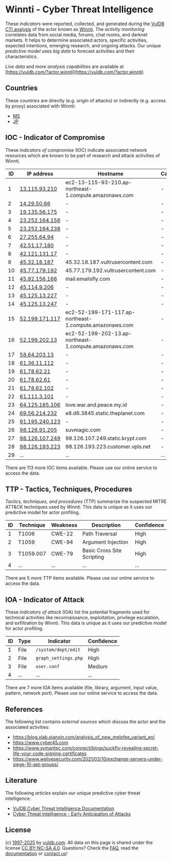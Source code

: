 # Winnti - Cyber Threat Intelligence

These _indicators_ were reported, collected, and generated during the [VulDB CTI analysis](https://vuldb.com/?kb.cti) of the actor known as [Winnti](https://vuldb.com/?actor.winnti). The _activity monitoring_ correlates data from social media, forums, chat rooms, and darknet markets. It helps to determine associated actors, specific activities, expected intentions, emerging research, and ongoing attacks. Our unique _predictive model_ uses _big data_ to forecast activities and their characteristics.

_Live data_ and more _analysis capabilities_ are available at [https://vuldb.com/?actor.winnti](https://vuldb.com/?actor.winnti)

## Countries

These _countries_ are directly (e.g. origin of attacks) or indirectly (e.g. access by proxy) associated with Winnti:

* [MS](https://vuldb.com/?country.ms)
* [JP](https://vuldb.com/?country.jp)

## IOC - Indicator of Compromise

These _indicators of compromise_ (IOC) indicate associated network resources which are known to be part of research and attack activities of Winnti.

ID | IP address | Hostname | Campaign | Confidence
-- | ---------- | -------- | -------- | ----------
1 | [13.115.93.210](https://vuldb.com/?ip.13.115.93.210) | ec2-13-115-93-210.ap-northeast-1.compute.amazonaws.com | - | Medium
2 | [14.29.50.66](https://vuldb.com/?ip.14.29.50.66) | - | - | High
3 | [19.135.56.175](https://vuldb.com/?ip.19.135.56.175) | - | - | High
4 | [23.252.164.156](https://vuldb.com/?ip.23.252.164.156) | - | - | High
5 | [23.252.164.238](https://vuldb.com/?ip.23.252.164.238) | - | - | High
6 | [27.255.64.94](https://vuldb.com/?ip.27.255.64.94) | - | - | High
7 | [42.51.17.180](https://vuldb.com/?ip.42.51.17.180) | - | - | High
8 | [42.121.131.17](https://vuldb.com/?ip.42.121.131.17) | - | - | High
9 | [45.32.18.187](https://vuldb.com/?ip.45.32.18.187) | 45.32.18.187.vultrusercontent.com | - | Medium
10 | [45.77.179.192](https://vuldb.com/?ip.45.77.179.192) | 45.77.179.192.vultrusercontent.com | - | Medium
11 | [45.92.156.166](https://vuldb.com/?ip.45.92.156.166) | mail.emailsfly.com | - | High
12 | [45.114.9.206](https://vuldb.com/?ip.45.114.9.206) | - | - | High
13 | [45.125.13.227](https://vuldb.com/?ip.45.125.13.227) | - | - | High
14 | [45.125.13.247](https://vuldb.com/?ip.45.125.13.247) | - | - | High
15 | [52.199.171.117](https://vuldb.com/?ip.52.199.171.117) | ec2-52-199-171-117.ap-northeast-1.compute.amazonaws.com | - | Medium
16 | [52.199.202.13](https://vuldb.com/?ip.52.199.202.13) | ec2-52-199-202-13.ap-northeast-1.compute.amazonaws.com | - | Medium
17 | [58.64.203.13](https://vuldb.com/?ip.58.64.203.13) | - | - | High
18 | [61.36.11.112](https://vuldb.com/?ip.61.36.11.112) | - | - | High
19 | [61.78.62.21](https://vuldb.com/?ip.61.78.62.21) | - | - | High
20 | [61.78.62.61](https://vuldb.com/?ip.61.78.62.61) | - | - | High
21 | [61.78.62.102](https://vuldb.com/?ip.61.78.62.102) | - | - | High
22 | [61.111.3.101](https://vuldb.com/?ip.61.111.3.101) | - | - | High
23 | [64.125.185.106](https://vuldb.com/?ip.64.125.185.106) | love.war.and.peace.my.id | - | High
24 | [69.56.214.232](https://vuldb.com/?ip.69.56.214.232) | e8.d6.3845.static.theplanet.com | - | High
25 | [91.195.240.123](https://vuldb.com/?ip.91.195.240.123) | - | - | High
26 | [98.126.91.205](https://vuldb.com/?ip.98.126.91.205) | suvmagic.com | - | High
27 | [98.126.107.249](https://vuldb.com/?ip.98.126.107.249) | 98.126.107.249.static.krypt.com | - | High
28 | [98.126.193.223](https://vuldb.com/?ip.98.126.193.223) | 98.126.193.223.customer.vpls.net | - | High
29 | ... | ... | ... | ...

There are 113 more IOC items available. Please use our online service to access the data.

## TTP - Tactics, Techniques, Procedures

_Tactics, techniques, and procedures_ (TTP) summarize the suspected MITRE ATT&CK techniques used by _Winnti_. This data is unique as it uses our predictive model for actor profiling.

ID | Technique | Weakness | Description | Confidence
-- | --------- | -------- | ----------- | ----------
1 | T1006 | CWE-22 | Path Traversal | High
2 | T1059 | CWE-94 | Argument Injection | High
3 | T1059.007 | CWE-79 | Basic Cross Site Scripting | High
4 | ... | ... | ... | ...

There are 5 more TTP items available. Please use our online service to access the data.

## IOA - Indicator of Attack

These _indicators of attack_ (IOA) list the potential fragments used for technical activities like reconnaissance, exploitation, privilege escalation, and exfiltration by Winnti. This data is unique as it uses our predictive model for actor profiling.

ID | Type | Indicator | Confidence
-- | ---- | --------- | ----------
1 | File | `/system/dept/edit` | High
2 | File | `graph_settings.php` | High
3 | File | `user.conf` | Medium
4 | ... | ... | ...

There are 7 more IOA items available (file, library, argument, input value, pattern, network port). Please use our online service to access the data.

## References

The following list contains _external sources_ which discuss the actor and the associated activities:

* https://blog.xlab.qianxin.com/analysis_of_new_melofee_variant_en/
* https://www.cyber45.com
* https://www.symantec.com/connect/blogs/suckfly-revealing-secret-life-your-code-signing-certificates
* https://www.welivesecurity.com/2021/03/10/exchange-servers-under-siege-10-apt-groups/

## Literature

The following _articles_ explain our unique predictive cyber threat intelligence:

* [VulDB Cyber Threat Intelligence Documentation](https://vuldb.com/?kb.cti)
* [Cyber Threat Intelligence - Early Anticipation of Attacks](https://www.scip.ch/en/?labs.20201022)

## License

(c) [1997-2025](https://vuldb.com/?kb.changelog) by [vuldb.com](https://vuldb.com/?kb.about). All data on this page is shared under the license [CC BY-NC-SA 4.0](https://creativecommons.org/licenses/by-nc-sa/4.0/). Questions? Check the [FAQ](https://vuldb.com/?kb.faq), read the [documentation](https://vuldb.com/?kb) or [contact us](https://vuldb.com/?contact)!
